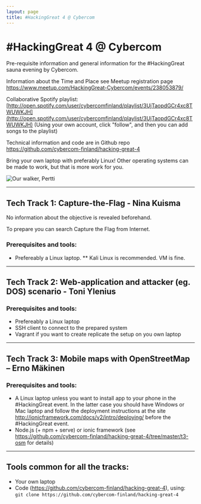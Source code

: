 ```yaml
---
layout: page
title: #HackingGreat 4 @ Cybercom
---
```


\#HackingGreat 4 @ Cybercom
===========================

Pre-requisite information and general information for the #HackingGreat sauna evening by Cybercom.

Information about the Time and Place see Meetup registration page
<https://www.meetup.com/HackingGreat-Cybercom/events/238053879/>

Collaborative Spotify playlist:
[http://open.spotify.com/user/cybercomfinland/playlist/3UjTaopdGCr4xc8TWUWKJH](http://open.spotify.com/user/cybercomfinland/playlist/3UjTaopdGCr4xc8TWUWKJH)
(Using your own account, click "follow", and then you can add songs to the playlist)

Technical information and code are in Github repo <https://github.com/cybercom-finland/hacking-great-4>

Bring your own laptop with preferably Linux! Other operating systems can be 
made to work, but that is more work for you.

![Our walker, Pertti](https://pbs.twimg.com/media/CQKs2NtUAAA7XrZ.jpg:medium "Our walker, Pertti")

---

Tech Track 1: Capture-the-Flag - Nina Kuisma
--------------------------------------------

No information about the objective is revealed beforehand. 

To prepare you can search Capture the Flag from Internet.

### Prerequisites and tools:

* Prefereably a Linux laptop.
** Kali Linux is recommended. VM is fine.

---

Tech Track 2: Web-application and attacker (eg. DOS) scenario - Toni Ylenius 
----------------------------------------------------------------------------

### Prerequisites and tools:

* Prefereably a Linux laptop
* SSH client to connect to the prepared system
* Vagrant if you want to create replicate the setup on you own laptop

---

Tech Track 3: Mobile maps with OpenStreetMap – Erno Mäkinen
----------------------------------------------------------- 

### Prerequisites and tools:

* A Linux laptop unless you want to install app to your phone in the 
  \#HackingGreat event. In the latter case you should have Windows or Mac 
  laptop and follow the deployment instructions at the site 
  <http://ionicframework.com/docs/v2/intro/deploying/> before the 
  \#HackingGreat event.
* Node.js (+ npm + serve) or ionic framework (see 
  <https://github.com/cybercom-finland/hacking-great-4/tree/master/t3-osm> for 
  details)

---

## Tools common for all the tracks:
* Your own laptop
* Code \(<https://github.com/cybercom-finland/hacking-great-4>\), using: `git clone https://github.com/cybercom-finland/hacking-great-4`
